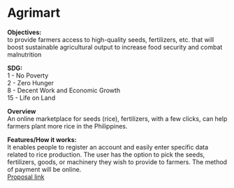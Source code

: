 # Agrimart

**Objectives:** <br>
to provide farmers access to high-quality seeds, fertilizers, etc. that will boost sustainable agricultural output
to increase food security and combat malnutrition

**SDG:** <br>
1 - No Poverty <br>
2 - Zero Hunger <br>
8 - Decent Work and Economic Growth <br>
15 - Life on Land

**Overview** <br>
An online marketplace for seeds (rice), fertilizers, with a few clicks, can help farmers plant more rice in the Philippines.

**Features/How it works:** <br>
It enables people to register an account and easily enter specific data related to rice production. The user has the option to pick the seeds, fertilizers, goods, or machinery they wish to provide to farmers. The method of payment will be online. <br>
[Proposal link](https://docs.google.com/document/d/1qrSGb18818rieMkkhQcuHw5hXLTiDLUqvPczthYM8bM/edit)
